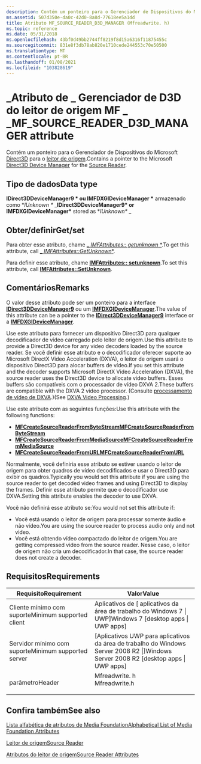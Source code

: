 ```yaml
---
description: Contém um ponteiro para o Gerenciador de Dispositivos do Microsoft Direct3D para o leitor de origem.
ms.assetid: 507d350e-da0c-42d0-8a8d-77618ee5a1dd
title: Atributo MF_SOURCE_READER_D3D_MANAGER (Mfreadwrite. h)
ms.topic: reference
ms.date: 05/31/2018
ms.openlocfilehash: 43bf0d49bb2744ff8219f8d15a6316f11875455c
ms.sourcegitcommit: 831e8f3db78ab820e1710cede244553c70e50500
ms.translationtype: MT
ms.contentlocale: pt-BR
ms.lasthandoff: 01/08/2021
ms.locfileid: "103828619"
---
```

# <a name="mf_source_reader_d3d_manager-attribute"></a><span data-ttu-id="05903-103">\_Atributo de \_ Gerenciador de D3D do leitor de origem MF \_ \_</span><span class="sxs-lookup"><span data-stu-id="05903-103">MF\_SOURCE\_READER\_D3D\_MANAGER attribute</span></span>

<span data-ttu-id="05903-104">Contém um ponteiro para o Gerenciador de Dispositivos do Microsoft [Direct3D](direct3d-device-manager.md) para o [leitor de origem](source-reader.md).</span><span class="sxs-lookup"><span data-stu-id="05903-104">Contains a pointer to the Microsoft [Direct3D Device Manager](direct3d-device-manager.md) for the [Source Reader](source-reader.md).</span></span>

## <a name="data-type"></a><span data-ttu-id="05903-105">Tipo de dados</span><span class="sxs-lookup"><span data-stu-id="05903-105">Data type</span></span>

<span data-ttu-id="05903-106">**IDirect3DDeviceManager9 \* ou IMFDXGIDeviceManager \*** armazenado como \**IUnknown \** _</span><span class="sxs-lookup"><span data-stu-id="05903-106">**IDirect3DDeviceManager9\* or IMFDXGIDeviceManager\*** stored as \**IUnknown\** _</span></span>

## <a name="getset"></a><span data-ttu-id="05903-107">Obter/definir</span><span class="sxs-lookup"><span data-stu-id="05903-107">Get/set</span></span>

<span data-ttu-id="05903-108">Para obter esse atributo, chame [_ *IMFAttributes:: getunknown* \*](/windows/desktop/api/mfobjects/nf-mfobjects-imfattributes-getunknown).</span><span class="sxs-lookup"><span data-stu-id="05903-108">To get this attribute, call [_ *IMFAttributes::GetUnknown*\*](/windows/desktop/api/mfobjects/nf-mfobjects-imfattributes-getunknown).</span></span>

<span data-ttu-id="05903-109">Para definir esse atributo, chame [**IMFAttributes:: setunknown**](/windows/desktop/api/mfobjects/nf-mfobjects-imfattributes-setunknown).</span><span class="sxs-lookup"><span data-stu-id="05903-109">To set this attribute, call [**IMFAttributes::SetUnknown**](/windows/desktop/api/mfobjects/nf-mfobjects-imfattributes-setunknown).</span></span>

## <a name="remarks"></a><span data-ttu-id="05903-110">Comentários</span><span class="sxs-lookup"><span data-stu-id="05903-110">Remarks</span></span>

<span data-ttu-id="05903-111">O valor desse atributo pode ser um ponteiro para a interface [**IDirect3DDeviceManager9**](/windows/desktop/api/dxva2api/nn-dxva2api-idirect3ddevicemanager9) ou um [**IMFDXGIDeviceManager**](/windows/desktop/api/mfobjects/nn-mfobjects-imfdxgidevicemanager).</span><span class="sxs-lookup"><span data-stu-id="05903-111">The value of this attribute can be a pointer to the [**IDirect3DDeviceManager9**](/windows/desktop/api/dxva2api/nn-dxva2api-idirect3ddevicemanager9) interface or a [**IMFDXGIDeviceManager**](/windows/desktop/api/mfobjects/nn-mfobjects-imfdxgidevicemanager).</span></span>

<span data-ttu-id="05903-112">Use este atributo para fornecer um dispositivo Direct3D para qualquer decodificador de vídeo carregado pelo leitor de origem.</span><span class="sxs-lookup"><span data-stu-id="05903-112">Use this attribute to provide a Direct3D device for any video decoders loaded by the source reader.</span></span> <span data-ttu-id="05903-113">Se você definir esse atributo e o decodificador oferecer suporte ao Microsoft DirectX Video Acceleration (DXVA), o leitor de origem usará o dispositivo Direct3D para alocar buffers de vídeo.</span><span class="sxs-lookup"><span data-stu-id="05903-113">If you set this attribute and the decoder supports Microsoft DirectX Video Acceleration (DXVA), the source reader uses the Direct3D device to allocate video buffers.</span></span> <span data-ttu-id="05903-114">Esses buffers são compatíveis com o processador de vídeo DXVA 2.</span><span class="sxs-lookup"><span data-stu-id="05903-114">These buffers are compatible with the DXVA 2 video processor.</span></span> <span data-ttu-id="05903-115">(Consulte [processamento de vídeo de DXVA](dxva-video-processing.md).)</span><span class="sxs-lookup"><span data-stu-id="05903-115">(See [DXVA Video Processing](dxva-video-processing.md).)</span></span>

<span data-ttu-id="05903-116">Use este atributo com as seguintes funções:</span><span class="sxs-lookup"><span data-stu-id="05903-116">Use this attribute with the following functions:</span></span>

-   [<span data-ttu-id="05903-117">**MFCreateSourceReaderFromByteStream**</span><span class="sxs-lookup"><span data-stu-id="05903-117">**MFCreateSourceReaderFromByteStream**</span></span>](/windows/desktop/api/mfreadwrite/nf-mfreadwrite-mfcreatesourcereaderfrombytestream)
-   [<span data-ttu-id="05903-118">**MFCreateSourceReaderFromMediaSource**</span><span class="sxs-lookup"><span data-stu-id="05903-118">**MFCreateSourceReaderFromMediaSource**</span></span>](/windows/desktop/api/mfreadwrite/nf-mfreadwrite-mfcreatesourcereaderfrommediasource)
-   [<span data-ttu-id="05903-119">**MFCreateSourceReaderFromURL**</span><span class="sxs-lookup"><span data-stu-id="05903-119">**MFCreateSourceReaderFromURL**</span></span>](/windows/desktop/api/mfreadwrite/nf-mfreadwrite-mfcreatesourcereaderfromurl)

<span data-ttu-id="05903-120">Normalmente, você definiria esse atributo se estiver usando o leitor de origem para obter quadros de vídeo decodificados e usar o Direct3D para exibir os quadros.</span><span class="sxs-lookup"><span data-stu-id="05903-120">Typically you would set this attribute if you are using the source reader to get decoded video frames and using Direct3D to display the frames.</span></span> <span data-ttu-id="05903-121">Definir esse atributo permite que o decodificador use DXVA.</span><span class="sxs-lookup"><span data-stu-id="05903-121">Setting this attribute enables the decoder to use DXVA.</span></span>

<span data-ttu-id="05903-122">Você não definirá esse atributo se:</span><span class="sxs-lookup"><span data-stu-id="05903-122">You would not set this attribute if:</span></span>

-   <span data-ttu-id="05903-123">Você está usando o leitor de origem para processar somente áudio e não vídeo.</span><span class="sxs-lookup"><span data-stu-id="05903-123">You are using the source reader to process audio only and not video.</span></span>
-   <span data-ttu-id="05903-124">Você está obtendo vídeo compactado do leitor de origem.</span><span class="sxs-lookup"><span data-stu-id="05903-124">You are getting compressed video from the source reader.</span></span> <span data-ttu-id="05903-125">Nesse caso, o leitor de origem não cria um decodificador.</span><span class="sxs-lookup"><span data-stu-id="05903-125">In that case, the source reader does not create a decoder.</span></span>

## <a name="requirements"></a><span data-ttu-id="05903-126">Requisitos</span><span class="sxs-lookup"><span data-stu-id="05903-126">Requirements</span></span>



| <span data-ttu-id="05903-127">Requisito</span><span class="sxs-lookup"><span data-stu-id="05903-127">Requirement</span></span> | <span data-ttu-id="05903-128">Valor</span><span class="sxs-lookup"><span data-stu-id="05903-128">Value</span></span> |
|-------------------------------------|------------------------------------------------------------------------------------------|
| <span data-ttu-id="05903-129">Cliente mínimo com suporte</span><span class="sxs-lookup"><span data-stu-id="05903-129">Minimum supported client</span></span><br/> | <span data-ttu-id="05903-130">Aplicativos de \[ aplicativos da área de trabalho do Windows 7 \| UWP\]</span><span class="sxs-lookup"><span data-stu-id="05903-130">Windows 7 \[desktop apps \| UWP apps\]</span></span><br/>                                        |
| <span data-ttu-id="05903-131">Servidor mínimo com suporte</span><span class="sxs-lookup"><span data-stu-id="05903-131">Minimum supported server</span></span><br/> | <span data-ttu-id="05903-132">\[Aplicativos UWP para aplicativos da área de trabalho do Windows Server 2008 R2 \|\]</span><span class="sxs-lookup"><span data-stu-id="05903-132">Windows Server 2008 R2 \[desktop apps \| UWP apps\]</span></span><br/>                           |
| <span data-ttu-id="05903-133">parâmetro</span><span class="sxs-lookup"><span data-stu-id="05903-133">Header</span></span><br/>                   | <dl> <span data-ttu-id="05903-134"><dt>Mfreadwrite. h</dt></span><span class="sxs-lookup"><span data-stu-id="05903-134"><dt>Mfreadwrite.h</dt></span></span> </dl> |



## <a name="see-also"></a><span data-ttu-id="05903-135">Confira também</span><span class="sxs-lookup"><span data-stu-id="05903-135">See also</span></span>

<dl> <dt>

[<span data-ttu-id="05903-136">Lista alfabética de atributos de Media Foundation</span><span class="sxs-lookup"><span data-stu-id="05903-136">Alphabetical List of Media Foundation Attributes</span></span>](alphabetical-list-of-media-foundation-attributes.md)
</dt> <dt>

[<span data-ttu-id="05903-137">Leitor de origem</span><span class="sxs-lookup"><span data-stu-id="05903-137">Source Reader</span></span>](source-reader.md)
</dt> <dt>

[<span data-ttu-id="05903-138">Atributos do leitor de origem</span><span class="sxs-lookup"><span data-stu-id="05903-138">Source Reader Attributes</span></span>](source-reader-attributes.md)
</dt> </dl>

 

 




